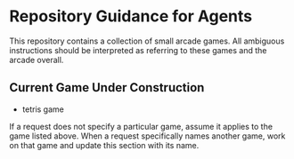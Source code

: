 # Repository Guidance for Agents

This repository contains a collection of small arcade games. All ambiguous instructions should be interpreted as referring to these games and the arcade overall.

## Current Game Under Construction
- tetris game


If a request does not specify a particular game, assume it applies to the game listed above. When a request specifically names another game, work on that game and update this section with its name.

